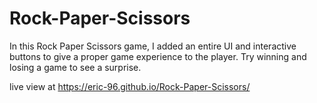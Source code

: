 # Rock-Paper-Scissors
In this Rock Paper Scissors game, I added an entire UI and interactive buttons to give a proper game experience to the player.
Try winning and losing a game to see a surprise.

live view at https://eric-96.github.io/Rock-Paper-Scissors/